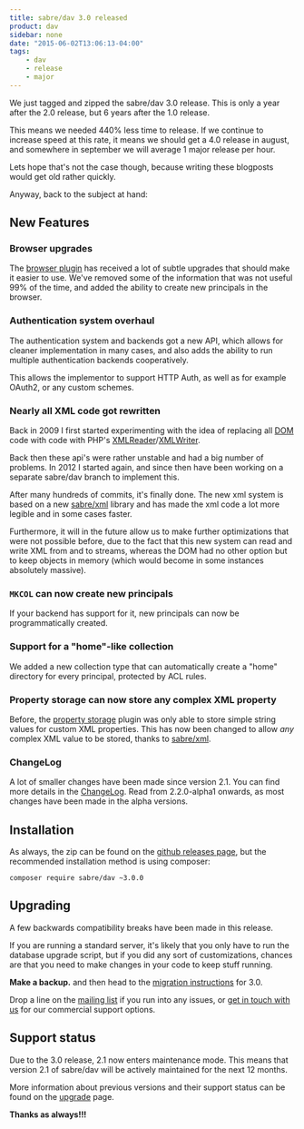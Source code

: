 ```yaml
---
title: sabre/dav 3.0 released
product: dav 
sidebar: none
date: "2015-06-02T13:06:13-04:00"
tags:
    - dav
    - release
    - major
---
```


We just tagged and zipped the sabre/dav 3.0 release. This is only a year after
the 2.0 release, but 6 years after the 1.0 release.

This means we needed 440% less time to release. If we continue to increase
speed at this rate, it means we should get a 4.0 release in august, and
somewhere in september we will average 1 major release per hour.

Lets hope that's not the case though, because writing these blogposts would get
old rather quickly.

Anyway, back to the subject at hand:

New Features
------------

### Browser upgrades

The [browser plugin][6] has received a lot of subtle upgrades that should make
it easier to use. We've removed some of the information that was not useful 99%
of the time, and added the ability to create new principals in the browser.


### Authentication system overhaul

The authentication system and backends got a new API, which allows for cleaner
implementation in many cases, and also adds the ability to run multiple
authentication backends cooperatively.

This allows the implementor to support HTTP Auth, as well as for example
OAuth2, or any custom schemes.


### Nearly all XML code got rewritten

Back in 2009 I first started experimenting with the idea of replacing all
[DOM][7] code with code with PHP's [XMLReader][8]/[XMLWriter][9]. 

Back then these api's were rather unstable and had a big number of problems.
In 2012 I started again, and since then have been working on a separate
sabre/dav branch to implement this.

After many hundreds of commits, it's finally done. The new xml system is based
on a new [sabre/xml][10] library and has made the xml code a lot more legible
and in some cases faster.

Furthermore, it will in the future allow us to make further optimizations that
were not possible before, due to the fact that this new system can read and
write XML from and to streams, whereas the DOM had no other option but to keep
objects in memory (which would become in some instances absolutely massive).


### `MKCOL` can now create new principals

If your backend has support for it, new principals can now be programmatically
created.


### Support for a "home"-like collection

We added a new collection type that can automatically create a "home"
directory for every principal, protected by ACL rules.


### Property storage can now store any complex XML property

Before, the [property storage][11] plugin was only able to store simple string
values for custom XML properties. This has now been changed to allow *any*
complex XML value to be stored, thanks to [sabre/xml][10].

### ChangeLog

A lot of smaller changes have been made since version 2.1. You can find more
details in the [ChangeLog][1]. Read from 2.2.0-alpha1 onwards, as most changes
have been made in the alpha versions.

Installation
------------

As always, the zip can be found on the [github releases page][2], but the
recommended installation method is using composer:

    composer require sabre/dav ~3.0.0

Upgrading
---------

A few backwards compatibility breaks have been made in this release.

If you are running a standard server, it's likely that you only have to run
the database upgrade script, but if you did any sort of customizations,
chances are that you need to make changes in your code to keep stuff running.

**Make a backup.** and then head to the [migration instructions][3] for 3.0.

Drop a line on the [mailing list][4] if you run into any issues, or
[get in touch with us][5] for our commercial support options.


Support status
--------------

Due to the 3.0 release, 2.1 now enters maintenance mode. This means that
version 2.1 of sabre/dav will be actively maintained for the next 12 months.

More information about previous versions and their support status can be found
on the [upgrade][12] page.

**Thanks as always!!!**

[1]: https://github.com/fruux/sabre-dav/blob/3.0.0/CHANGELOG.md
[2]: https://github.com/fruux/sabre-dav/releases
[3]: http://sabre.io/dav/upgrade/2.1-to-3.0/
[4]: http://groups.google.com/group/sabredav-discuss
[5]: /support/
[6]: /dav/browser-plugin/
[7]: http://ca2.php.net/manual/en/book.dom.php
[8]: http://ca2.php.net/manual/en/book.xmlreader.php
[9]: http://ca2.php.net/manual/en/book.xmlreader.php
[10]: /xml/
[11]: /dav/property-storage/
[12]: /dav/upgrading/
